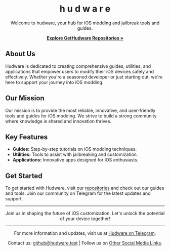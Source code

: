 <!-- Header -->
<!-- <p align="center">
  <img src="logo.png" height="128" width="128" style="border-radius:25%">
</p> -->

<h1 align="center">h u d w a r e</h1>

<p align="center">
  Welcome to hudware, your hub for iOS modding and jailbreak tools and guides.
</p>

<p align="center">
  <a href="https://github.com/orgs/gethudware/repositories"><strong>Explore GetHudware Repositories »</strong></a>
</p>

<!-- About Section -->
## About Us

Hudware is dedicated to creating comprehensive guides, utilities, and applications that empower users to modify their iOS devices safely and effectively. Whether you're a seasoned developer or just starting out, we're here to support your journey into iOS modding.

## Our Mission

Our mission is to provide the most reliable, innovative, and user-friendly tools and guides for iOS modding. We strive to build a strong community where knowledge is shared and innovation thrives.

<!-- Key Features Section -->
## Key Features

- **Guides:** Step-by-step tutorials on iOS modding techniques.
- **Utilities:** Tools to assist with jailbreaking and customization.
- **Applications:** Innovative apps designed for iOS enthusiasts.

## Get Started

To get started with Hudware, visit our [repositories](https://github.com/orgs/gethudware/repositories) and check out our guides and tools. Join our community on Telegram for the latest updates and support.

---

<p align="center">
  Join us in shaping the future of iOS customization. Let's unlock the potential of your device together!
</p>

---

<p align="center">
  For more information and updates, visit us at <a href="https://hudware.t.me/">Hudware on Telegram</a>.
</p>

<p align="center">
  Contact us: <a href="github@hudware.test">github@hudware.test</a> | Follow us on <a href="https://hudware.soon/links/">Other Social Media Links</a>.
</p>
